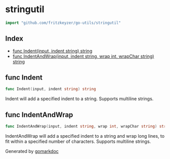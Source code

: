 <!-- Code generated by gomarkdoc. DO NOT EDIT -->

# stringutil

```go
import "github.com/fritzkeyzer/go-utils/stringutil"
```

## Index

- [func Indent(input, indent string) string](<#func-indent>)
- [func IndentAndWrap(input, indent string, wrap int, wrapChar string) string](<#func-indentandwrap>)


## func Indent

```go
func Indent(input, indent string) string
```

Indent will add a specified indent to a string. Supports multiline strings.

## func IndentAndWrap

```go
func IndentAndWrap(input, indent string, wrap int, wrapChar string) string
```

IndentAndWrap will add a specified indent to a string and wrap long lines, to fit within a specified number of characters. Supports multiline strings.



Generated by [gomarkdoc](<https://github.com/princjef/gomarkdoc>)
